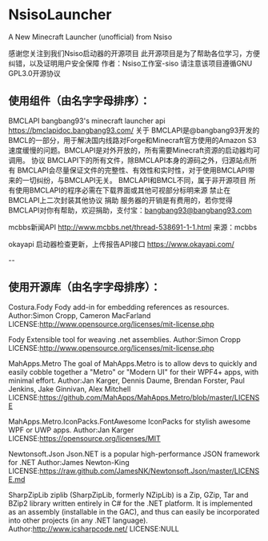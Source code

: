 # NsisoLauncher
A New Minecraft Launcher (unofficial) from Nsiso

感谢您关注到我们Nsiso启动器的开源项目
此开源项目是为了帮助各位学习，方便纠错，以及证明用户安全保障
作者：Nsiso工作室-siso
请注意该项目遵循GNU GPL3.0开源协议

使用组件（由名字字母排序）：
-
BMCLAPI
bangbang93's minecraft launcher api
https://bmclapidoc.bangbang93.com/
关于
BMCLAPI是@bangbang93开发的BMCL的一部分，用于解决国内线路对Forge和Minecraft官方使用的Amazon S3 速度缓慢的问题。BMCLAPI是对外开放的，所有需要Minecraft资源的启动器均可调用。
协议
BMCLAPI下的所有文件，除BMCLAPI本身的源码之外，归源站点所有
BMCLAPI会尽量保证文件的完整性、有效性和实时性，对于使用BMCLAPI带来的一切纠纷，与BMCLAPI无关。
BMCLAPI和BMCL不同，属于非开源项目
所有使用BMCLAPI的程序必需在下载界面或其他可视部分标明来源
禁止在BMCLAPI上二次封装其他协议
捐助
服务器的开销是有费用的，若你觉得BMCLAPI对你有帮助，欢迎捐助，支付宝：bangbang93@bangbang93.com

mcbbs新闻API
http://www.mcbbs.net/thread-538691-1-1.html
来源：mcbbs

okayapi
启动器检查更新，上传报告API接口
https://www.okayapi.com/

--

使用开源库（由名字字母排序）：
-
Costura.Fody
Fody add-in for embedding references as resources.
Author:Simon Cropp, Cameron MacFarland
LICENSE:http://www.opensource.org/licenses/mit-license.php

Fody
Extensible tool for weaving .net assemblies.
Author:Simon Cropp
LICENSE:http://www.opensource.org/licenses/mit-license.php

MahApps.Metro
The goal of MahApps.Metro is to allow devs to quickly and easily cobble together a "Metro" or "Modern UI" for their WPF4+ apps, with minimal effort.
Author:Jan Karger, Dennis Daume, Brendan Forster, Paul Jenkins, Jake Ginnivan, Alex Mitchell
LICENSE:https://github.com/MahApps/MahApps.Metro/blob/master/LICENSE

MahApps.Metro.IconPacks.FontAwesome
IconPacks for stylish awesome WPF or UWP apps.
Author:Jan Karger
LICENSE:https://opensource.org/licenses/MIT

Newtonsoft.Json
Json.NET is a popular high-performance JSON framework for .NET
Author:James Newton-King
LICENSE:https://raw.github.com/JamesNK/Newtonsoft.Json/master/LICENSE.md

SharpZipLib
ziplib (SharpZipLib, formerly NZipLib) is a Zip, GZip, Tar and BZip2 library written entirely in C# for the .NET platform. It is implemented as an assembly (installable in the GAC), and thus can easily be incorporated into other projects (in any .NET language).
Author:http://www.icsharpcode.net/
LICENSE:NULL
